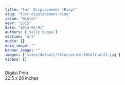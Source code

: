 ```yaml
---
title: "Furr Displacement (Ring)"
slug: "furr-displacement-ring"
issue: "Winter"
year: "2015"
date: "2015-01-01"
authors: ['Sally Scopa']
section: "art"
audio: []
main_image: ""
banner_image: ""
images: ['sites/default/files/winter2015final21.jpg']
videos: []
---
```

     
Digital Print   
22.5 x 28 inches 

   
